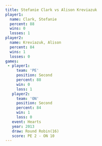 ```yaml
---
title: Stefanie Clark vs Alison Kreviazuk
player1:                 
  name: Clark, Stefanie  
  percent: 88            
  wins: 0                
  losses: 1              
player2:                 
  name: Kreviazuk, Alison
  percent: 84            
  wins: 1                
  losses: 0              
games:
 - player1:          
     team: 'PE'      
     position: Second
     percent: 88     
     win: 0          
     loss: 1         
   player2:          
     team: 'ON'      
     position: Second
     percent: 84     
     win: 1          
     loss: 0         
   event: Hearts        
   year: 2013           
   draw: Round Robin(16)
   score: PE 2 - ON 10  
---
```


